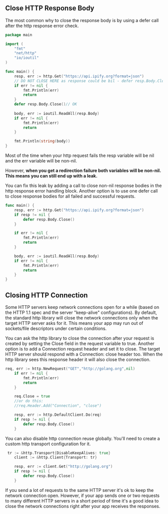 ## Close HTTP Response Body
The most common why to close the response body is by using a defer call after the http response error check.

```go
package main

import (  
    "fmt"
    "net/http"
    "io/ioutil"
)

func main() {  
    resp, err := http.Get("https://api.ipify.org?format=json")
	// DO NOT CLOSE HERE as response could be bil - defer resp.Body.Close()
    if err != nil {
        fmt.Println(err)
        return
    }
    defer resp.Body.Close()// OK
	
    body, err := ioutil.ReadAll(resp.Body)
    if err != nil {
        fmt.Println(err)
        return
    }

    fmt.Println(string(body))
}
```

Most of the time when your http request fails the resp variable will be nil and the err variable will be non-nil. 

However, **when you get a redirection failure both variables will be non-nil. This means you can still end up with a leak.**


You can fix this leak by adding a call to close non-nil response bodies in the http response error handling block. Another option is to use one defer call to close response bodies for all failed and successful requests.
```go
func main() {  
    resp, err := http.Get("https://api.ipify.org?format=json")
    if resp != nil {
        defer resp.Body.Close()
    }

    if err != nil {
        fmt.Println(err)
        return
    }

    body, err := ioutil.ReadAll(resp.Body)
    if err != nil {
        fmt.Println(err)
        return
    }
}
```

## Closing HTTP Connection
Some HTTP servers keep network connections open for a while (based on the HTTP 1.1 spec and the server "keep-alive" configurations). By default, the standard http library will close the network connections only when the target HTTP server asks for it. 
This means your app may run out of sockets/file descriptors under certain conditions.

You can ask the http library to close the connection after your request is created by setting the Close field in the request variable to true.
Another option is to add a Connection request header and set it to close. The target HTTP server should respond with a Connection: close header too. When the http library sees this response header it will also close the connection.
```go
req, err := http.NewRequest("GET","http://golang.org",nil)
    if err != nil {
        fmt.Println(err)
        return
    }

    req.Close = true
    //or do this:
    //req.Header.Add("Connection", "close")

    resp, err := http.DefaultClient.Do(req)
    if resp != nil {
        defer resp.Body.Close()
    }
```

You can also disable http connection reuse globally. You'll need to create a custom http transport configuration for it.
```go
 tr := &http.Transport{DisableKeepAlives: true}
    client := &http.Client{Transport: tr}

    resp, err := client.Get("http://golang.org")
    if resp != nil {
        defer resp.Body.Close()
    }
```
If you send a lot of requests to the same HTTP server it's ok to keep the network connection open. 
However, if your app sends one or two requests to many different HTTP servers in a short period of time it's a good idea to close the network connections right after your app receives the responses.

